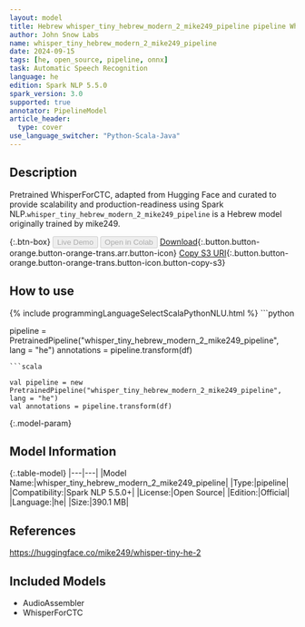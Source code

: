 ```yaml
---
layout: model
title: Hebrew whisper_tiny_hebrew_modern_2_mike249_pipeline pipeline WhisperForCTC from mike249
author: John Snow Labs
name: whisper_tiny_hebrew_modern_2_mike249_pipeline
date: 2024-09-15
tags: [he, open_source, pipeline, onnx]
task: Automatic Speech Recognition
language: he
edition: Spark NLP 5.5.0
spark_version: 3.0
supported: true
annotator: PipelineModel
article_header:
  type: cover
use_language_switcher: "Python-Scala-Java"
---
```


## Description

Pretrained WhisperForCTC, adapted from Hugging Face and curated to provide scalability and production-readiness using Spark NLP.`whisper_tiny_hebrew_modern_2_mike249_pipeline` is a Hebrew model originally trained by mike249.

{:.btn-box}
<button class="button button-orange" disabled>Live Demo</button>
<button class="button button-orange" disabled>Open in Colab</button>
[Download](https://s3.amazonaws.com/auxdata.johnsnowlabs.com/public/models/whisper_tiny_hebrew_modern_2_mike249_pipeline_he_5.5.0_3.0_1726386999871.zip){:.button.button-orange.button-orange-trans.arr.button-icon}
[Copy S3 URI](s3://auxdata.johnsnowlabs.com/public/models/whisper_tiny_hebrew_modern_2_mike249_pipeline_he_5.5.0_3.0_1726386999871.zip){:.button.button-orange.button-orange-trans.button-icon.button-copy-s3}

## How to use



<div class="tabs-box" markdown="1">
{% include programmingLanguageSelectScalaPythonNLU.html %}
```python

pipeline = PretrainedPipeline("whisper_tiny_hebrew_modern_2_mike249_pipeline", lang = "he")
annotations =  pipeline.transform(df)   

```
```scala

val pipeline = new PretrainedPipeline("whisper_tiny_hebrew_modern_2_mike249_pipeline", lang = "he")
val annotations = pipeline.transform(df)

```
</div>

{:.model-param}
## Model Information

{:.table-model}
|---|---|
|Model Name:|whisper_tiny_hebrew_modern_2_mike249_pipeline|
|Type:|pipeline|
|Compatibility:|Spark NLP 5.5.0+|
|License:|Open Source|
|Edition:|Official|
|Language:|he|
|Size:|390.1 MB|

## References

https://huggingface.co/mike249/whisper-tiny-he-2

## Included Models

- AudioAssembler
- WhisperForCTC